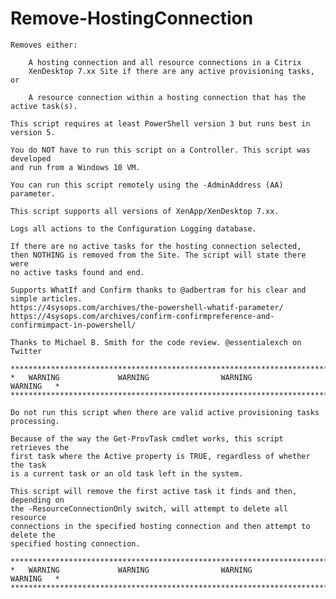 # Remove-HostingConnection
	Removes either:
	
		A hosting connection and all resource connections in a Citrix 
		XenDesktop 7.xx Site if there are any active provisioning tasks, or
		
		A resource connection within a hosting connection that has the active task(s).
	
	This script requires at least PowerShell version 3 but runs best in version 5.

	You do NOT have to run this script on a Controller. This script was developed 
	and run from a Windows 10 VM.
	
	You can run this script remotely using the -AdminAddress (AA) parameter.
	
	This script supports all versions of XenApp/XenDesktop 7.xx. 
	
	Logs all actions to the Configuration Logging database.
	
	If there are no active tasks for the hosting connection selected, 
	then NOTHING is removed from the Site. The script will state there were
	no active tasks found and end.
	
	Supports WhatIf and Confirm thanks to @adbertram for his clear and simple articles.
	https://4sysops.com/archives/the-powershell-whatif-parameter/
	https://4sysops.com/archives/confirm-confirmpreference-and-confirmimpact-in-powershell/
	
	Thanks to Michael B. Smith for the code review. @essentialexch on Twitter
	
	******************************************************************************
	*   WARNING             WARNING      	       WARNING             WARNING   *
	******************************************************************************
	
	Do not run this script when there are valid active provisioning tasks processing.

	Because of the way the Get-ProvTask cmdlet works, this script retrieves the
	first task where the Active property is TRUE, regardless of whether the task
	is a current task or an old task left in the system.

	This script will remove the first active task it finds and then, depending on
	the -ResourceConnectionOnly switch, will attempt to delete all resource 
	connections in the specified hosting connection and then attempt to delete the 
	specified hosting connection.
	
	******************************************************************************
	*   WARNING             WARNING      	       WARNING             WARNING   *
	******************************************************************************
	
